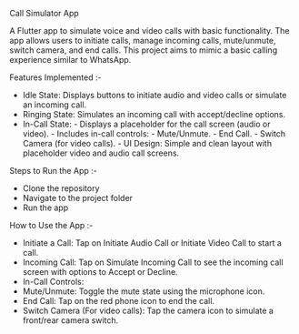 Call Simulator App

A Flutter app to simulate voice and video calls with basic functionality. The app allows users to initiate calls, manage incoming calls, mute/unmute, switch camera, and end calls. This project aims to mimic a basic calling experience similar to WhatsApp.

Features Implemented :-
- Idle State: Displays buttons to initiate audio and video calls or simulate an incoming call.
- Ringing State: Simulates an incoming call with accept/decline options.
- In-Call State:
           -  Displays a placeholder for the call screen (audio or video).
           -  Includes in-call controls:
                - Mute/Unmute.
                - End Call.
                - Switch Camera (for video calls).
           - UI Design: Simple and clean layout with placeholder video and audio call screens.
  
Steps to Run the App :-
- Clone the repository
- Navigate to the project folder
- Run the app
  
How to Use the App :-
- Initiate a Call: Tap on Initiate Audio Call or Initiate Video Call to start a call.
- Incoming Call: Tap on Simulate Incoming Call to see the incoming call screen with options to Accept or Decline.
- In-Call Controls:
- Mute/Unmute: Toggle the mute state using the microphone icon.
- End Call: Tap on the red phone icon to end the call.
- Switch Camera (For video calls): Tap the camera icon to simulate a front/rear camera switch.
